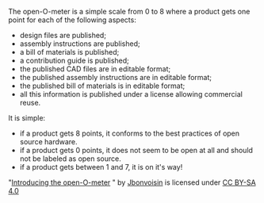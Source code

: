 The open-O-meter is a simple scale from 0 to 8 where a product gets one point for each of the following aspects:

- design files are published;
- assembly instructions are published;
- a bill of materials is published;
- a contribution guide is published;
- the published CAD files are in editable format;
- the published assembly instructions are in editable format;
- the published bill of materials is in editable format;
- all this information is published under a license allowing commercial reuse.

It is simple:

- if a product gets 8 points, it conforms to the best practices of open source hardware.
- if a product gets 0 points, it does not seem to be open at all and should not be labeled as open source.
- if a product gets between 1 and 7, it is on it's way!

"[Introducing the open-O-meter](https://opensourcedesign.cc/wiki/index.php/Open-O-meter) " by [Jbonvoisin](https://opensourcedesign.cc/wiki/index.php/User:Jbonvoisin)  is licensed under [CC BY-SA 4.0](https://creativecommons.org/licenses/by-sa/4.0/) 